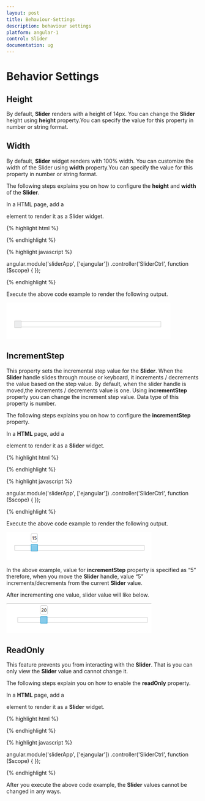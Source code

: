 ```yaml
---
layout: post
title: Behaviour-Settings
description: behaviour settings
platform: angular-1
control: Slider
documentation: ug
---
```


# Behavior Settings

## Height

By default, **Slider** renders with a height of 14px. You can change the **Slider** height using **height** property.You can specify the value for this property in number or string format.

## Width

By default, **Slider** widget renders with 100% width. You can customize the width of the Slider using **width** property.You can specify the value for this property in number or string format.

The following steps explains you on how to configure the **height** and **width** of the **Slider**.

In a HTML page, add a <div> element to render it as a Slider widget.


{% highlight html %}

   <div id="BasicSlider" ej-slider e-height="20" e-width="500"></div>

{% endhighlight %}

{% highlight javascript %}

  angular.module('sliderApp', ['ejangular'])
  .controller('SliderCtrl', function ($scope) {
  });

{% endhighlight %}

Execute the above code example to render the following output.

![](Behavior_settings_images/Behaviour-Settings_img1.png) 

## IncrementStep

This property sets the incremental step value for the **Slider**. When the **Slider** handle slides through mouse or keyboard, it increments / decrements the value based on the step value. By default, when the slider handle is moved,the increments / decrements value is one. Using **incrementStep** property you can change the increment step value. Data type of this property is number.

The following steps explains you on how to configure the **incrementStep** property.

In a **HTML** page, add a **<div>** element to render it as a **Slider** widget.



{% highlight html %}

<div id="BasicSlider" ej-slider e-incrementstep="5"></div>

{% endhighlight %}

{% highlight javascript %}

  angular.module('sliderApp', ['ejangular'])
  .controller('SliderCtrl', function ($scope) {
  });

{% endhighlight %}


Execute the above code example to render the following output.

![](Behavior_settings_images/behavior_settings_img2.png) 

In the above example, value for **incrementStep** property is specified as “5” therefore, when you move the **Slider** handle, value “5” increments/decrements from the current **Slider** value.

After incrementing one value, slider value will like below.

![](Behavior_settings_images/behavior_settings_img3.png)


## ReadOnly

This feature prevents you from interacting with the **Slider**. That is you can only view the **Slider** value and cannot change it.

The following steps explain you on how to enable the **readOnly** property.

In a **HTML** page, add a **<div>** element to render it as a **Slider** widget.

{% highlight html %}

  <div id="BasicSlider" ej-slider e-height="20" e-width="500" e-readonly="true"></div>

{% endhighlight %}

{% highlight javascript %}

  angular.module('sliderApp', ['ejangular'])
  .controller('SliderCtrl', function ($scope) {
  });


{% endhighlight %}

After you execute the above code example, the **Slider** values cannot be changed in any ways.


